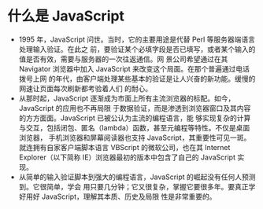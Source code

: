 # 什么是 JavaScript
- 1995 年，JavaScript 问世。当时，它的主要用途是代替 Perl 等服务器端语言处理输入验证。在此之
前，要验证某个必填字段是否已填写，或者某个输入的值是否有效，需要与服务器的一次往返通信。网
景公司希望通过在其 Navigator 浏览器中加入 JavaScript 来改变这个局面。在那个普遍通过电话拨号上网
的年代，由客户端处理某些基本的验证是让人兴奋的新功能。缓慢的网速让页面每次刷新都考验着人们
的耐心。
- 从那时起，JavaScript 逐渐成为市面上所有主流浏览器的标配。如今，JavaScript 的应用也不再局限
于数据验证，而是渗透到浏览器窗口及其内容的方方面面。JavaScript 已被公认为主流的编程语言，能
够实现复杂的计算与交互，包括闭包、匿名（lambda）函数，甚至元编程等特性。不仅是桌面浏览器，
手机浏览器和屏幕阅读器也支持 JavaScript，其重要性可见一斑。就连拥有自家客户端脚本语言 VBScript
的微软公司，也在其 Internet Explorer（以下简称 IE）浏览器最初的版本中包含了自己的 JavaScript 实现。
- 从简单的输入验证脚本到强大的编程语言，JavaScript 的崛起没有任何人预测到。它很简单，学会
用只要几分钟；它又很复杂，掌握它要很多年。要真正学好用好 JavaScript，理解其本质、历史及局限
性是非常重要的。